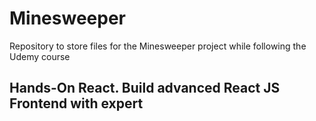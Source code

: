 # Minesweeper
Repository to store files for the Minesweeper project while following the Udemy course
## Hands-On React. Build advanced React JS Frontend with expert
